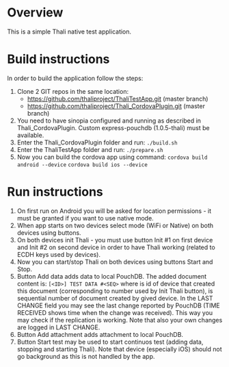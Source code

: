 # Overview #

This is a simple Thali native test application.

# Build instructions #

In order to build the application follow the steps:

1. Clone 2 GIT repos in the same location:
    * https://github.com/thaliproject/ThaliTestApp.git (master branch)
    * https://github.com/thaliproject/Thali_CordovaPlugin.git (master branch)
1. You need to have sinopia configured and running as described in Thali_CordovaPlugin.
Custom express-pouchdb (1.0.5-thali) must be available.
1. Enter the Thali_CordovaPlugin folder and run:
`./build.sh`
1. Enter the ThaliTestApp folder and run:
`./prepare.sh`
1. Now you can build the cordova app using command:
`cordova build android --device`
`cordova build ios --device`

# Run instructions #
1. On first run on Android you will be asked for location permissions - it must be granted
if you want to use native mode.
1. When app starts on two devices select mode (WiFi or Native) on both devices using buttons. 
1. On both devices init Thali - you must use button Init #1 on first device
and Init #2 on second device in order to have Thali working
(related to ECDH keys used by devices).
1. Now you can start/stop Thali on both devices using buttons Start and Stop.
1. Button Add data adds data to local PouchDB. The added document content is:
   `[<ID>] TEST DATA #<SEQ>`
   where <ID> is id of device that created this document (corresponding to number used by Init Thali button),
   <SEQ> is sequential number of document created by gived device.
   In the LAST CHANGE field you may see the last change reported by PouchDB
   (TIME RECEIVED shows time when the change was received).
   This way you may check if the replication is working. Note that also your own changes are
   logged in LAST CHANGE.
1. Button Add attachment adds attachment to local PouchDB.
1. Button Start test may be used to start continuos test (adding data, stopping and starting Thali).
Note that device (especially iOS) should not go background as this is not handled by the app.
